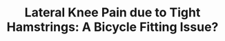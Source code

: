 ---
layout: community
category: community
title: "Lateral Knee Pain due to Tight Hamstrings: A Bicycle Fitting Issue?"
description: " Does anybody here struggle with lateral knee pain due to tight hamstrings? How do you defend against it on multi-day rides?Stretching sounds obvious. I also find that cold aggravates it, hence I al"
isTopLevel: false
isSingleLevel: false
isArticle: false
datePublished: 2022-06-20 14:41:00 +0300
dateModified: 2022-06-20 14:41:00 +0300
published: false
---